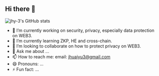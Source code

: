## Hi there 👋

![jhy-3's GitHub stats](https://github-readme-stats.vercel.app/api?username=jhy-3&show_icons=true&theme=radical)


- 🔭 I’m currently working on security, privacy, especially data protection on WEB3.
- 🌱 I’m currently learning ZKP, HE and cross-chain.
- 👯 I’m looking to collaborate on how to protect privacy on WEB3.
- 💬 Ask me about ...
- 📫 How to reach me: email: jhuaiyu3@gmail.com
- 😄 Pronouns: ...
- ⚡ Fun fact: ...

